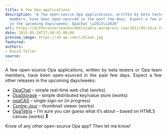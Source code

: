 ```yaml
---
title: A few Opa applications
description: "A few open-source Opa applications, written by beta testers or Opa team
  members, have been open-sourced in the past few days. Expect a few other releases
  in the upcoming days/weeks: OpaChat \u2013\u2026"
url: https://dutherenverseauborddelatable.wordpress.com/2011/05/24/a-few-opa-applications/
date: 2011-05-24T17:50:41-00:00
preview_image: https://s0.wp.com/i/blank.jpg
featured:
authors:
- David Teller
source:
---
```


<p style="text-align:justify;">A few open-source Opa applications, written by beta testers or Opa team members, have been open-sourced in the past few days. Expect a few other releases in the upcoming days/weeks:</p>
<ul>
<li><a href="https://github.com/Yoric/OpaChat">OpaChat</a> &ndash; simple real-time web chat (works)</li>
<li><a href="https://github.com/Yoric/OpaStorage">OpaStorage</a> &ndash; simple distributed key/value store (works)</li>
<li><a href="https://github.com/mattgu74/opaCas">opaCAS</a> &ndash; single sign-on (in progress)</li>
<li><a href="https://github.com/AltGr/Contre-jour">Contre-Jour</a> &ndash; thumbnail viewer (works)</li>
<li><a href="https://github.com/mattgu74/OpaTetris">OpaTetris</a> &ndash; I&rsquo;m sure you can guess what it&rsquo;s about &ndash; based on HTML5 canvas (works) <img src="https://s0.wp.com/wp-content/mu-plugins/wpcom-smileys/twemoji/2/72x72/1f642.png" alt="&#128578;" class="wp-smiley" style="height: 1em; max-height: 1em;"/></li>
</ul>
<p>Know of any other open-source Opa app? Then let me know!</p>

